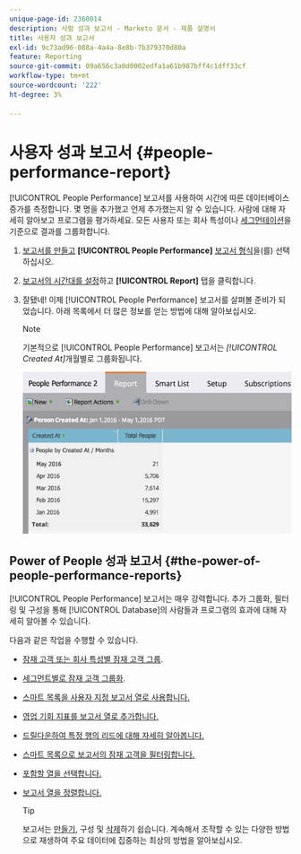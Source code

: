 ```yaml
---
unique-page-id: 2360014
description: 사람 성과 보고서 - Marketo 문서 - 제품 설명서
title: 사용자 성과 보고서
exl-id: 9c73ad96-088a-4a4a-8e8b-7b379370d80a
feature: Reporting
source-git-commit: 09a656c3a0d0002edfa1a61b987bff4c1dff33cf
workflow-type: tm+mt
source-wordcount: '222'
ht-degree: 3%

---
```


# 사용자 성과 보고서 {#people-performance-report}

[!UICONTROL People Performance] 보고서를 사용하여 시간에 따른 데이터베이스 증가를 측정합니다. 몇 명을 추가했고 언제 추가했는지 알 수 있습니다. 사람에 대해 자세히 알아보고 프로그램을 평가하세요. 모든 사용자 또는 회사 특성이나 [세그먼테이션](/help/marketo/product-docs/personalization/segmentation-and-snippets/segmentation/create-a-segmentation.md)을 기준으로 결과를 그룹화합니다.

1. [보고서를 만들고](/help/marketo/product-docs/reporting/basic-reporting/creating-reports/create-a-report-in-a-program.md) **[!UICONTROL People Performance]** [보고서 형식](/help/marketo/product-docs/reporting/basic-reporting/report-types/report-type-overview.md)을(를) 선택하십시오.

1. [보고서의 시간대를 설정](/help/marketo/product-docs/reporting/basic-reporting/editing-reports/change-a-report-time-frame.md)하고 **[!UICONTROL Report]** 탭을 클릭합니다.

1. 잘됐네! 이제 [!UICONTROL People Performance] 보고서를 살펴볼 준비가 되었습니다. 아래 목록에서 더 많은 정보를 얻는 방법에 대해 알아보십시오.

   >[!NOTE]
   >
   >기본적으로 [!UICONTROL People Performance] 보고서는 *[!UICONTROL Created At]*&#x200B;개월별로 그룹화됩니다.

   ![](assets/one.png)

## Power of People 성과 보고서 {#the-power-of-people-performance-reports}

[!UICONTROL People Performance] 보고서는 매우 강력합니다. 추가 그룹화, 필터링 및 구성을 통해 [!UICONTROL Database]의 사람들과 프로그램의 효과에 대해 자세히 알아볼 수 있습니다.

다음과 같은 작업을 수행할 수 있습니다.

* [잠재 고객 또는 회사 특성별 잠재 고객 그룹](/help/marketo/product-docs/reporting/basic-reporting/report-activity/group-person-reports-by-attribute.md).
* [세그먼트별로 잠재 고객 그룹화](/help/marketo/product-docs/personalization/segmentation-and-snippets/segmentation/group-person-reports-by-segment.md).
* [스마트 목록을 사용자 지정 보고서 열로 사용합니다.](/help/marketo/product-docs/reporting/basic-reporting/editing-reports/add-custom-columns-to-a-person-report.md)
* [영업 기회 지표를 보고서 열로 추가합니다.](/help/marketo/product-docs/reporting/basic-reporting/editing-reports/add-opportunity-columns-to-a-lead-report.md)
* [드릴다운하여 특정 행의 리드에 대해 자세히 알아봅니다.](/help/marketo/product-docs/reporting/basic-reporting/report-activity/drill-down-in-a-people-performance-report.md)
* [스마트 목록으로 보고서의 잠재 고객을 필터링합니다.](/help/marketo/product-docs/reporting/basic-reporting/editing-reports/filter-people-in-a-report-with-a-smart-list.md)
* [포함할 열을 선택합니다.](/help/marketo/product-docs/reporting/basic-reporting/editing-reports/select-report-columns.md)
* [보고서 열을 정렬합니다.](/help/marketo/product-docs/reporting/basic-reporting/editing-reports/sort-report-on-columns.md)

  >[!TIP]
  >
  >보고서는 [만들기](/help/marketo/product-docs/reporting/basic-reporting/creating-reports/create-a-report-in-a-program.md), 구성 및 [삭제](/help/marketo/product-docs/reporting/basic-reporting/report-activity/delete-a-report.md)하기 쉽습니다. 계속해서 조작할 수 있는 다양한 방법으로 재생하여 주요 데이터에 집중하는 최상의 방법을 알아보십시오.
